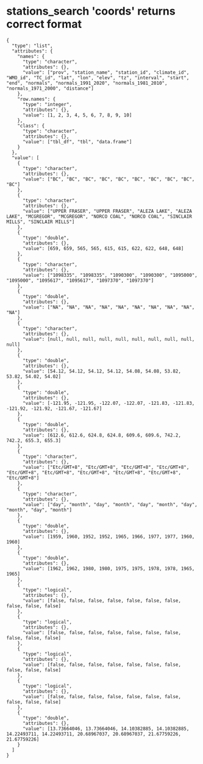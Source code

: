 # stations_search 'coords' returns correct format

    {
      "type": "list",
      "attributes": {
        "names": {
          "type": "character",
          "attributes": {},
          "value": ["prov", "station_name", "station_id", "climate_id", "WMO_id", "TC_id", "lat", "lon", "elev", "tz", "interval", "start", "end", "normals", "normals_1991_2020", "normals_1981_2010", "normals_1971_2000", "distance"]
        },
        "row.names": {
          "type": "integer",
          "attributes": {},
          "value": [1, 2, 3, 4, 5, 6, 7, 8, 9, 10]
        },
        "class": {
          "type": "character",
          "attributes": {},
          "value": ["tbl_df", "tbl", "data.frame"]
        }
      },
      "value": [
        {
          "type": "character",
          "attributes": {},
          "value": ["BC", "BC", "BC", "BC", "BC", "BC", "BC", "BC", "BC", "BC"]
        },
        {
          "type": "character",
          "attributes": {},
          "value": ["UPPER FRASER", "UPPER FRASER", "ALEZA LAKE", "ALEZA LAKE", "MCGREGOR", "MCGREGOR", "NORCO COAL", "NORCO COAL", "SINCLAIR MILLS", "SINCLAIR MILLS"]
        },
        {
          "type": "double",
          "attributes": {},
          "value": [659, 659, 565, 565, 615, 615, 622, 622, 648, 648]
        },
        {
          "type": "character",
          "attributes": {},
          "value": ["1098335", "1098335", "1090300", "1090300", "1095000", "1095000", "1095617", "1095617", "1097370", "1097370"]
        },
        {
          "type": "double",
          "attributes": {},
          "value": ["NA", "NA", "NA", "NA", "NA", "NA", "NA", "NA", "NA", "NA"]
        },
        {
          "type": "character",
          "attributes": {},
          "value": [null, null, null, null, null, null, null, null, null, null]
        },
        {
          "type": "double",
          "attributes": {},
          "value": [54.12, 54.12, 54.12, 54.12, 54.08, 54.08, 53.82, 53.82, 54.02, 54.02]
        },
        {
          "type": "double",
          "attributes": {},
          "value": [-121.95, -121.95, -122.07, -122.07, -121.83, -121.83, -121.92, -121.92, -121.67, -121.67]
        },
        {
          "type": "double",
          "attributes": {},
          "value": [612.6, 612.6, 624.8, 624.8, 609.6, 609.6, 742.2, 742.2, 655.3, 655.3]
        },
        {
          "type": "character",
          "attributes": {},
          "value": ["Etc/GMT+8", "Etc/GMT+8", "Etc/GMT+8", "Etc/GMT+8", "Etc/GMT+8", "Etc/GMT+8", "Etc/GMT+8", "Etc/GMT+8", "Etc/GMT+8", "Etc/GMT+8"]
        },
        {
          "type": "character",
          "attributes": {},
          "value": ["day", "month", "day", "month", "day", "month", "day", "month", "day", "month"]
        },
        {
          "type": "double",
          "attributes": {},
          "value": [1959, 1960, 1952, 1952, 1965, 1966, 1977, 1977, 1960, 1960]
        },
        {
          "type": "double",
          "attributes": {},
          "value": [1962, 1962, 1980, 1980, 1975, 1975, 1978, 1978, 1965, 1965]
        },
        {
          "type": "logical",
          "attributes": {},
          "value": [false, false, false, false, false, false, false, false, false, false]
        },
        {
          "type": "logical",
          "attributes": {},
          "value": [false, false, false, false, false, false, false, false, false, false]
        },
        {
          "type": "logical",
          "attributes": {},
          "value": [false, false, false, false, false, false, false, false, false, false]
        },
        {
          "type": "logical",
          "attributes": {},
          "value": [false, false, false, false, false, false, false, false, false, false]
        },
        {
          "type": "double",
          "attributes": {},
          "value": [13.73664046, 13.73664046, 14.10382885, 14.10382885, 14.22493711, 14.22493711, 20.68967037, 20.68967037, 21.67759226, 21.67759226]
        }
      ]
    }

